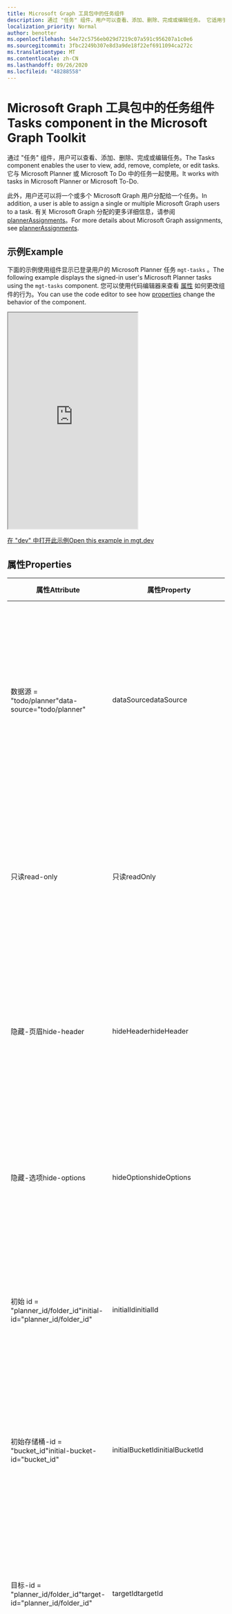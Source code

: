 ```yaml
---
title: Microsoft Graph 工具包中的任务组件
description: 通过 "任务" 组件，用户可以查看、添加、删除、完成或编辑任务。 它适用于 Microsoft Planner 或 Microsoft 中的任何任务。
localization_priority: Normal
author: benotter
ms.openlocfilehash: 54e72c5756eb029d7219c07a591c956207a1c0e6
ms.sourcegitcommit: 3fbc2249b307e8d3a9de18f22ef6911094ca272c
ms.translationtype: MT
ms.contentlocale: zh-CN
ms.lasthandoff: 09/26/2020
ms.locfileid: "48288558"
---
```

# <a name="tasks-component-in-the-microsoft-graph-toolkit"></a><span data-ttu-id="40538-104">Microsoft Graph 工具包中的任务组件</span><span class="sxs-lookup"><span data-stu-id="40538-104">Tasks component in the Microsoft Graph Toolkit</span></span>

<span data-ttu-id="40538-105">通过 "任务" 组件，用户可以查看、添加、删除、完成或编辑任务。</span><span class="sxs-lookup"><span data-stu-id="40538-105">The Tasks component enables the user to view, add, remove, complete, or edit tasks.</span></span> <span data-ttu-id="40538-106">它与 Microsoft Planner 或 Microsoft To Do 中的任务一起使用。</span><span class="sxs-lookup"><span data-stu-id="40538-106">It works with tasks in Microsoft Planner or Microsoft To-Do.</span></span>  

<span data-ttu-id="40538-107">此外，用户还可以将一个或多个 Microsoft Graph 用户分配给一个任务。</span><span class="sxs-lookup"><span data-stu-id="40538-107">In addition, a user is able to assign a single or multiple Microsoft Graph users to a task.</span></span> <span data-ttu-id="40538-108">有关 Microsoft Graph 分配的更多详细信息，请参阅 [plannerAssignments](/graph/api/resources/plannerassignments?view=graph-rest-1.0)。</span><span class="sxs-lookup"><span data-stu-id="40538-108">For more details about Microsoft Graph assignments, see [plannerAssignments](/graph/api/resources/plannerassignments?view=graph-rest-1.0).</span></span>

## <a name="example"></a><span data-ttu-id="40538-109">示例</span><span class="sxs-lookup"><span data-stu-id="40538-109">Example</span></span>

<span data-ttu-id="40538-110">下面的示例使用组件显示已登录用户的 Microsoft Planner 任务 `mgt-tasks` 。</span><span class="sxs-lookup"><span data-stu-id="40538-110">The following example displays the signed-in user's Microsoft Planner tasks using the `mgt-tasks` component.</span></span> <span data-ttu-id="40538-111">您可以使用代码编辑器来查看 [属性](#properties) 如何更改组件的行为。</span><span class="sxs-lookup"><span data-stu-id="40538-111">You can use the code editor to see how [properties](#properties) change the behavior of the component.</span></span>

<iframe src="https://mgt.dev/iframe.html?id=components-mgt-tasks--tasks&source=docs" height="500"></iframe>

[<span data-ttu-id="40538-112">在 "dev" 中打开此示例</span><span class="sxs-lookup"><span data-stu-id="40538-112">Open this example in mgt.dev</span></span>](https://mgt.dev/?path=/story/components-mgt-tasks--tasks&source=docs)

## <a name="properties"></a><span data-ttu-id="40538-113">属性</span><span class="sxs-lookup"><span data-stu-id="40538-113">Properties</span></span>

| <span data-ttu-id="40538-114">属性</span><span class="sxs-lookup"><span data-stu-id="40538-114">Attribute</span></span> | <span data-ttu-id="40538-115">属性</span><span class="sxs-lookup"><span data-stu-id="40538-115">Property</span></span> | <span data-ttu-id="40538-116">说明</span><span class="sxs-lookup"><span data-stu-id="40538-116">Description</span></span> |
| -- | -- | -- |
| <span data-ttu-id="40538-117">数据源 = "todo/planner"</span><span class="sxs-lookup"><span data-stu-id="40538-117">data-source="todo/planner"</span></span> | <span data-ttu-id="40538-118">dataSource</span><span class="sxs-lookup"><span data-stu-id="40538-118">dataSource</span></span> | <span data-ttu-id="40538-119">用于配置任务的数据源的枚举-Microsoft To Do 或 Microsoft Planner。</span><span class="sxs-lookup"><span data-stu-id="40538-119">An enumeration to configure the data source for tasks - either Microsoft To-Do, or Microsoft Planner.</span></span> <span data-ttu-id="40538-120">默认值为 `planner`。</span><span class="sxs-lookup"><span data-stu-id="40538-120">Default is `planner`.</span></span> |
| <span data-ttu-id="40538-121">只读</span><span class="sxs-lookup"><span data-stu-id="40538-121">read-only</span></span> | <span data-ttu-id="40538-122">只读</span><span class="sxs-lookup"><span data-stu-id="40538-122">readOnly</span></span> | <span data-ttu-id="40538-123">一个布尔值，用于将任务接口设置为只读， (不添加或删除任务) 。</span><span class="sxs-lookup"><span data-stu-id="40538-123">A Boolean to set the task interface to be read only (no adding or removing tasks).</span></span> <span data-ttu-id="40538-124">默认值为 `false`。</span><span class="sxs-lookup"><span data-stu-id="40538-124">Default is `false`.</span></span> |
| <span data-ttu-id="40538-125">隐藏-页眉</span><span class="sxs-lookup"><span data-stu-id="40538-125">hide-header</span></span> | <span data-ttu-id="40538-126">hideHeader</span><span class="sxs-lookup"><span data-stu-id="40538-126">hideHeader</span></span> | <span data-ttu-id="40538-127">一个 Boolean 类型的值，用于显示或隐藏组件的标题。</span><span class="sxs-lookup"><span data-stu-id="40538-127">A Boolean to show or hide the header of the component.</span></span> <span data-ttu-id="40538-128">默认值为 `false`。</span><span class="sxs-lookup"><span data-stu-id="40538-128">Default is `false`.</span></span> |
| <span data-ttu-id="40538-129">隐藏-选项</span><span class="sxs-lookup"><span data-stu-id="40538-129">hide-options</span></span> | <span data-ttu-id="40538-130">hideOptions</span><span class="sxs-lookup"><span data-stu-id="40538-130">hideOptions</span></span> | <span data-ttu-id="40538-131">一个 Boolean 类型的值，用于显示或隐藏任务中的选项。</span><span class="sxs-lookup"><span data-stu-id="40538-131">A Boolean to show or hide the options in tasks.</span></span> <span data-ttu-id="40538-132">默认值为 `false`。</span><span class="sxs-lookup"><span data-stu-id="40538-132">Default is `false`.</span></span>
| <span data-ttu-id="40538-133">初始 id = "planner_id/folder_id"</span><span class="sxs-lookup"><span data-stu-id="40538-133">initial-id="planner_id/folder_id"</span></span> | <span data-ttu-id="40538-134">initialId</span><span class="sxs-lookup"><span data-stu-id="40538-134">initialId</span></span> | <span data-ttu-id="40538-135">一个字符串 ID，用于将最初显示的 planner 或文件夹设置为所提供的 ID。</span><span class="sxs-lookup"><span data-stu-id="40538-135">A string ID to set the initially displayed planner or folder to the provided ID.</span></span> |
| <span data-ttu-id="40538-136">初始存储桶-id = "bucket_id"</span><span class="sxs-lookup"><span data-stu-id="40538-136">initial-bucket-id="bucket_id"</span></span> | <span data-ttu-id="40538-137">initialBucketId</span><span class="sxs-lookup"><span data-stu-id="40538-137">initialBucketId</span></span> | <span data-ttu-id="40538-138">一个字符串 ID，用于将最初显示的存储桶 (计划程序数据源仅) 提供的 ID。</span><span class="sxs-lookup"><span data-stu-id="40538-138">A string ID to set the initially displayed bucket (Planner Data-Source Only) to the provided ID.</span></span> |
| <span data-ttu-id="40538-139">目标-id = "planner_id/folder_id"</span><span class="sxs-lookup"><span data-stu-id="40538-139">target-id="planner_id/folder_id"</span></span>| <span data-ttu-id="40538-140">targetId</span><span class="sxs-lookup"><span data-stu-id="40538-140">targetId</span></span> | <span data-ttu-id="40538-141">一个字符串 ID，用于将任务界面锁定为提供的 planner 或文件夹 ID。</span><span class="sxs-lookup"><span data-stu-id="40538-141">A string ID to lock the tasks interface to the provided planner or folder ID.</span></span> |
| <span data-ttu-id="40538-142">目标存储段-id = "bucket_id"</span><span class="sxs-lookup"><span data-stu-id="40538-142">target-bucket-id="bucket_id"</span></span> |<span data-ttu-id="40538-143">targetBucketId</span><span class="sxs-lookup"><span data-stu-id="40538-143">targetBucketId</span></span>  | <span data-ttu-id="40538-144">一个字符串 ID，用于将任务接口锁定为提供的存储桶 ID (计划程序数据源仅) 。</span><span class="sxs-lookup"><span data-stu-id="40538-144">A string ID to lock the tasks interface to the provided bucket ID (Planner Data-Source Only).</span></span> |
| <span data-ttu-id="40538-145">组 id</span><span class="sxs-lookup"><span data-stu-id="40538-145">group-id</span></span> | <span data-ttu-id="40538-146">groupId</span><span class="sxs-lookup"><span data-stu-id="40538-146">groupId</span></span>  | <span data-ttu-id="40538-147">一个用于将任务接口锁定到组 ID 的字符串 ID (Planner 数据源 "仅) 。</span><span class="sxs-lookup"><span data-stu-id="40538-147">A string ID to lock the tasks interface to the group ID (Planner Data-Source Only).</span></span> |
| <span data-ttu-id="40538-148">无</span><span class="sxs-lookup"><span data-stu-id="40538-148">N/A</span></span> | <span data-ttu-id="40538-149">isNewTaskVisible</span><span class="sxs-lookup"><span data-stu-id="40538-149">isNewTaskVisible</span></span>  | <span data-ttu-id="40538-150">确定新任务视图在呈现时是否可见。</span><span class="sxs-lookup"><span data-stu-id="40538-150">Determines whether new task view is visible at render.</span></span> |
| <span data-ttu-id="40538-151">无</span><span class="sxs-lookup"><span data-stu-id="40538-151">N/A</span></span> | <span data-ttu-id="40538-152">taskFilter</span><span class="sxs-lookup"><span data-stu-id="40538-152">taskFilter</span></span>  | <span data-ttu-id="40538-153">一个可选函数，用于筛选向用户显示的任务。</span><span class="sxs-lookup"><span data-stu-id="40538-153">An optional function to filter which tasks are shown to the user.</span></span> |

<span data-ttu-id="40538-154">下面的示例仅演示来自 ID 为 *12345* 的 Planner 的任务，并且不允许用户创建新任务。</span><span class="sxs-lookup"><span data-stu-id="40538-154">The following example shows only tasks from Planner with ID *12345* and does not allow the user to create new tasks.</span></span>

```html
<mgt-tasks read-only initial-id="12345"></mgt-tasks>
```

<span data-ttu-id="40538-155">下面的示例演示如何筛选仅具有 *category3* 集的任务。</span><span class="sxs-lookup"><span data-stu-id="40538-155">The following example shows how to filter tasks that only have *category3* set.</span></span>

```js
let taskView = document.querySelector('mgt-tasks');
taskView.taskFilter = task => task.appliedCategories.category3 === true;
```

## <a name="custom-css-variables"></a><span data-ttu-id="40538-156">自定义 CSS 变量</span><span class="sxs-lookup"><span data-stu-id="40538-156">Custom CSS variables</span></span>

````css
mgt-tasks {
--tasks-header-padding
--tasks-header-margin 

--tasks-title-padding
--tasks-plan-title-font-size
--tasks-plan-title-padding

--tasks-new-button-width
--tasks-new-button-height
--tasks-new-button-color
--tasks-new-button-background
--tasks-new-button-border
--tasks-new-button-hover-background
--tasks-new-button-active-background

--tasks-new-task-name-margin

--task-margin
--task-box-shadow
--task-background
--task-border

--task-header-color
--task-header-margin

--task-detail-icon-margin

--task-new-margin
--task-new-border
--task-new-line-margin
--tasks-new-line-border
--task-new-input-margin
--task-new-input-padding
--task-new-input-font-size
--task-new-input-active-border
--task-new-select-border

--task-new-add-button-background
--task-new-add-button-disabled-background
--task-new-cancel-button-color

--task-complete-background
--task-complete-border
--task-complete-header-color
--task-complete-detail-color
--task-complete-detail-icon-color

--task-icon-background-completed
--task-icon-background

--task-icon-border-completed
--task-icon-border

--task-icon-color
--task-icon-color-completed

--task-icon-border-radius

--task-icon-alignment: flex-start (default) | center | flex-end
}
````

## <a name="events"></a><span data-ttu-id="40538-157">活动</span><span class="sxs-lookup"><span data-stu-id="40538-157">Events</span></span>
| <span data-ttu-id="40538-158">事件</span><span class="sxs-lookup"><span data-stu-id="40538-158">Event</span></span> | <span data-ttu-id="40538-159">详情</span><span class="sxs-lookup"><span data-stu-id="40538-159">Detail</span></span> | <span data-ttu-id="40538-160">说明</span><span class="sxs-lookup"><span data-stu-id="40538-160">Description</span></span> |
| --- | --- | --- |
| <span data-ttu-id="40538-161">taskClick</span><span class="sxs-lookup"><span data-stu-id="40538-161">taskClick</span></span> | <span data-ttu-id="40538-162">详细信息包含各自的 `task` 对象</span><span class="sxs-lookup"><span data-stu-id="40538-162">The detail contains the respective `task` object</span></span> | <span data-ttu-id="40538-163">当用户单击或点击某项任务时激发。</span><span class="sxs-lookup"><span data-stu-id="40538-163">Fired when the user clicks or taps on a task.</span></span> |

## <a name="templates"></a><span data-ttu-id="40538-164">模板</span><span class="sxs-lookup"><span data-stu-id="40538-164">Templates</span></span>

<span data-ttu-id="40538-165">`tasks`组件支持多个[模板](../templates.md)，这些模板允许您替换组件的某些部分。</span><span class="sxs-lookup"><span data-stu-id="40538-165">The `tasks` component supports several [templates](../templates.md) that allow you to replace certain parts of the component.</span></span> <span data-ttu-id="40538-166">若要指定模板，请在 `<template>` 组件内添加一个元素，并将 `data-type` 值设置为下列值之一：</span><span class="sxs-lookup"><span data-stu-id="40538-166">To specify a template, include a `<template>` element inside a component and set the `data-type` value to one of the following:</span></span>

| <span data-ttu-id="40538-167">数据类型</span><span class="sxs-lookup"><span data-stu-id="40538-167">Data type</span></span>     | <span data-ttu-id="40538-168">数据上下文</span><span class="sxs-lookup"><span data-stu-id="40538-168">Data context</span></span>              | <span data-ttu-id="40538-169">说明</span><span class="sxs-lookup"><span data-stu-id="40538-169">Description</span></span>                                                       |
| ---------     | ------------------------- | ----------------------------------------------------------------- |
| <span data-ttu-id="40538-170">task</span><span class="sxs-lookup"><span data-stu-id="40538-170">task</span></span>     | <span data-ttu-id="40538-171">任务： planner 或待办事项任务对象</span><span class="sxs-lookup"><span data-stu-id="40538-171">task: a planner or to-do task object</span></span> | <span data-ttu-id="40538-172">替换整个默认任务。</span><span class="sxs-lookup"><span data-stu-id="40538-172">replaces the whole default task.</span></span> |
| <span data-ttu-id="40538-173">任务-详细信息</span><span class="sxs-lookup"><span data-stu-id="40538-173">task-details</span></span> | <span data-ttu-id="40538-174">任务： planner 或待办事项任务对象</span><span class="sxs-lookup"><span data-stu-id="40538-174">task: a planner or to-do task object</span></span> | <span data-ttu-id="40538-175">模板将替换该任务的 "详细信息" 部分。</span><span class="sxs-lookup"><span data-stu-id="40538-175">template replaces the details section of the task.</span></span> |

<span data-ttu-id="40538-176">下面的示例定义了 tasks 组件的模板。</span><span class="sxs-lookup"><span data-stu-id="40538-176">The following example defines a template for the tasks component.</span></span>

```html
    <mgt-tasks data-source="todo">
      <template data-type="task-details">
        <div>
          Owner: {{task.owner}}
        </div>
        <div>
          Importance Level: {{task.importance}}
        </div>
      </template>
    </mgt-tasks>
```

## <a name="microsoft-graph-permissions"></a><span data-ttu-id="40538-177">Microsoft Graph 权限</span><span class="sxs-lookup"><span data-stu-id="40538-177">Microsoft Graph permissions</span></span>

<span data-ttu-id="40538-178">此控件使用以下 Microsoft Graph Api 和权限。</span><span class="sxs-lookup"><span data-stu-id="40538-178">This control uses the following Microsoft Graph APIs and permissions.</span></span>

| <span data-ttu-id="40538-179">Resource</span><span class="sxs-lookup"><span data-stu-id="40538-179">Resource</span></span> | <span data-ttu-id="40538-180">权限</span><span class="sxs-lookup"><span data-stu-id="40538-180">Permission</span></span> |
| - | - |
| <span data-ttu-id="40538-181">/me/planner/plans</span><span class="sxs-lookup"><span data-stu-id="40538-181">/me/planner/plans</span></span> | <span data-ttu-id="40538-182">Group.Read.All</span><span class="sxs-lookup"><span data-stu-id="40538-182">Group.Read.All</span></span> |
| <span data-ttu-id="40538-183">/planner/plans/$ {id}</span><span class="sxs-lookup"><span data-stu-id="40538-183">/planner/plans/${id}</span></span> | <span data-ttu-id="40538-184">Group.Read.All、Group.ReadWrite.All</span><span class="sxs-lookup"><span data-stu-id="40538-184">Group.Read.All, Group.ReadWrite.All</span></span> |
| <span data-ttu-id="40538-185">/planner/tasks</span><span class="sxs-lookup"><span data-stu-id="40538-185">/planner/tasks</span></span> | <span data-ttu-id="40538-186">Group.ReadWrite.All</span><span class="sxs-lookup"><span data-stu-id="40538-186">Group.ReadWrite.All</span></span> |
| <span data-ttu-id="40538-187">/me/outlook/taskGroups</span><span class="sxs-lookup"><span data-stu-id="40538-187">/me/outlook/taskGroups</span></span> | <span data-ttu-id="40538-188">Tasks.Read</span><span class="sxs-lookup"><span data-stu-id="40538-188">Tasks.Read</span></span> |
| <span data-ttu-id="40538-189">/me/outlook/taskFolders</span><span class="sxs-lookup"><span data-stu-id="40538-189">/me/outlook/taskFolders</span></span> | <span data-ttu-id="40538-190">Read、Task、ReadWrite</span><span class="sxs-lookup"><span data-stu-id="40538-190">Tasks.Read, Tasks.ReadWrite</span></span> |
| <span data-ttu-id="40538-191">/me/outlook/tasks</span><span class="sxs-lookup"><span data-stu-id="40538-191">/me/outlook/tasks</span></span> | <span data-ttu-id="40538-192">Tasks.ReadWrite</span><span class="sxs-lookup"><span data-stu-id="40538-192">Tasks.ReadWrite</span></span> |
| <span data-ttu-id="40538-193">/groups/$ {group-id}/planner/plans</span><span class="sxs-lookup"><span data-stu-id="40538-193">/groups/${group-id}/planner/plans</span></span> | <span data-ttu-id="40538-194">Group.Read.All、Group.ReadWrite.All</span><span class="sxs-lookup"><span data-stu-id="40538-194">Group.Read.All, Group.ReadWrite.All</span></span> |

<span data-ttu-id="40538-195">对于 Microsoft Planner 数据源，提取和读取任务需要组。读取。所有权限。</span><span class="sxs-lookup"><span data-stu-id="40538-195">For the Microsoft Planner data source, fetching and reading tasks requires the Groups.Read.All permission.</span></span> <span data-ttu-id="40538-196">添加、更新或删除任务需要组的 ReadWrite。所有权限。</span><span class="sxs-lookup"><span data-stu-id="40538-196">Adding, updating, or removing tasks requires the Groups.ReadWrite.All permission.</span></span>

<span data-ttu-id="40538-197">对于 Microsoft Todo 数据源，需要执行任务。读取和读取任务需要读取权限。</span><span class="sxs-lookup"><span data-stu-id="40538-197">For the Microsoft Todo data source, the Tasks.Read permission is required for fetching and reading tasks.</span></span> <span data-ttu-id="40538-198">添加、更新或删除任务需要任务的 ReadWrite 权限。</span><span class="sxs-lookup"><span data-stu-id="40538-198">Adding, updating, or removing tasks requires the Tasks.ReadWrite permission.</span></span>

## <a name="authentication"></a><span data-ttu-id="40538-199">身份验证</span><span class="sxs-lookup"><span data-stu-id="40538-199">Authentication</span></span>

<span data-ttu-id="40538-200">"任务" 组件使用 [身份验证文档](./../providers.md)中介绍的全局身份验证提供程序。</span><span class="sxs-lookup"><span data-stu-id="40538-200">The tasks component uses the global authentication provider described in the [authentication documentation](./../providers.md).</span></span>
